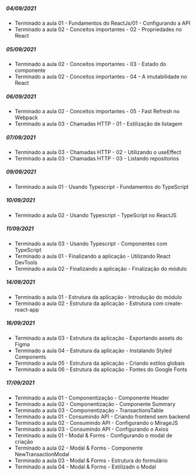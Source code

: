 ##### 04/09/2021
- Terminado a aula 01 - Fundamentos do ReactJs/01 - Configurando a API
- Terminado a aula 02 - Conceitos importantes - 02 - Propriedades no React
##### 05/09/2021
- Terminado a aula 02 - Conceitos importantes - 03 - Estado do componente
- Terminado a aula 02 - Conceitos importantes - 04 - A imutabilidade no React
##### 06/09/2021
- Terminado a aula 02 - Conceitos importantes - 05 - Fast Refresh no Webpack
- Terminado a aula 03 - Chamadas HTTP - 01 - Estilização de listagem
##### 07/09/2021
- Terminado a aula 03 - Chamadas HTTP - 02 - Utilizando o useEffect
- Terminado a aula 03 - Chamadas HTTP - 03 - Listando repositorios
##### 09/09/2021
- Terminado a aula 01 - Usando Typescript - Fundamentos do TypeScript
##### 10/09/2021
- Terminado a aula 02 - Usando Typescript - TypeScript no ReactJS
##### 11/09/2021
- Terminado a aula 03 - Usando Typescript - Componentes com TypeScript
- Terminado a aula 01 - Finalizando a aplicação - Utilizando React DevTools
- Terminado a aula 02 - Finalizando a aplicação - Finalização do módulo
##### 14/09/2021
- Terminado a aula 01 - Estrutura da aplicação - Introdução do módulo
- Terminado a aula 02 - Estrutura da aplicação - Estrutura com create-react-app
##### 16/09/2021
- Terminado a aula 03 - Estrutura da aplicação - Exportando assets do Figma
- Terminado a aula 04 - Estrutura da aplicação - Instalando Styled Components
- Terminado a aula 05 - Estrutura da aplicação - Criando estilos globais
- Terminado a aula 06 - Estrutura da aplicação - Fontes do Google Fonts
##### 17/09/2021
- Terminado a aula 01 - Componentização - Componente Header
- Terminado a aula 02 - Componentização - Componente Summary
- Terminado a aula 03 - Componentização - TransactionsTable
- Terminado a aula 01 - Consumindo API - Criando frontend sem backend
- Terminado a aula 02 - Consumindo API - Configurando o MirageJS
- Terminado a aula 03 - Consumindo API - Configurando o Axios
- Terminado a aula 01 - Modal & Forms - Configurando o modal de criação
- Terminado a aula 02 - Modal & Forms - Componente NewTransactionModal
- Terminado a aula 03 - Modal & Forms - Estrutura do formulário
- Terminado a aula 04 - Modal & Forms - Estilizadn o Modal
